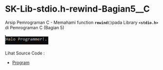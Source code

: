 # SK-Lib-stdio.h-rewind-Bagian5__C
Arsip Pemrograman C - Memahami function <code><b>rewind()</b></code>pada Library <code><b>&lt;stdio.h></b></code> di Pemrograman C (Bagian 5)<br><br>
<img src="https://github.com/RizkyKhapidsyah/SK-Lib-stdio.h-rewind-Bagian5__C/blob/master/SK-Lib-stdio.h-rewind-Bagian5__C/x64/result/001.PNG"><br><br>
Lihat Source Code : <br>
- <a href="https://github.com/RizkyKhapidsyah/SK-Lib-stdio.h-rewind-Bagian5__C/blob/master/SK-Lib-stdio.h-rewind-Bagian5__C/Source.c">Program</a>
